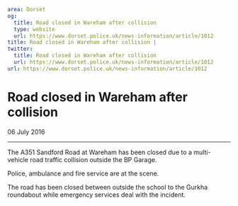 ```yaml
area: Dorset
og:
  title: Road closed in Wareham after collision
  type: website
  url: https://www.dorset.police.uk/news-information/article/1012
title: Road closed in Wareham after collision |
twitter:
  title: Road closed in Wareham after collision
  url: https://www.dorset.police.uk/news-information/article/1012
url: https://www.dorset.police.uk/news-information/article/1012
```

# Road closed in Wareham after collision

06 July 2016

* * *

The A351 Sandford Road at Wareham has been closed due to a multi-vehicle road traffic collision outside the BP Garage.

Police, ambulance and fire service are at the scene.

The road has been closed between outside the school to the Gurkha roundabout while emergency services deal with the incident.
